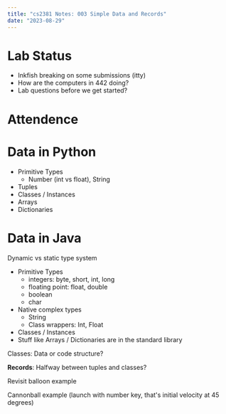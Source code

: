 ```yaml
---
title: "cs2381 Notes: 003 Simple Data and Records"
date: "2023-08-29"
---
```


# Lab Status

 - Inkfish breaking on some submissions (itty)
 - How are the computers in 442 doing?
 - Lab questions before we get started?

# Attendence

# Data in Python

 - Primitive Types
   - Number (int vs float), String
 - Tuples
 - Classes / Instances
 - Arrays
 - Dictionaries

# Data in Java

Dynamic vs static type system

 - Primitive Types
   - integers: byte, short, int, long
   - floating point: float, double
   - boolean
   - char
 - Native complex types
   - String
   - Class wrappers: Int, Float
 - Classes / Instances
 - Stuff like Arrays / Dictionaries are in the standard library
 
Classes: Data or code structure?

**Records**: Halfway between tuples and classes?

Revisit balloon example

Cannonball example (launch with number key, that's initial velocity at 45 degrees)
